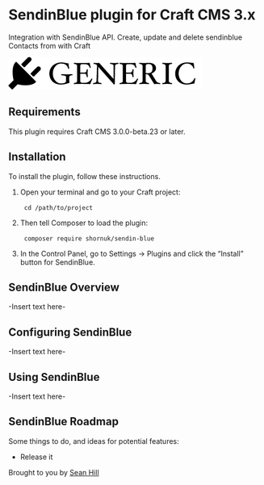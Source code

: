 # SendinBlue plugin for Craft CMS 3.x

Integration with SendinBlue API. Create, update and delete sendinblue Contacts from with Craft

![Screenshot](resources/img/plugin-logo.png)

## Requirements

This plugin requires Craft CMS 3.0.0-beta.23 or later.

## Installation

To install the plugin, follow these instructions.

1. Open your terminal and go to your Craft project:

        cd /path/to/project

2. Then tell Composer to load the plugin:

        composer require shornuk/sendin-blue

3. In the Control Panel, go to Settings → Plugins and click the “Install” button for SendinBlue.

## SendinBlue Overview

-Insert text here-

## Configuring SendinBlue

-Insert text here-

## Using SendinBlue

-Insert text here-

## SendinBlue Roadmap

Some things to do, and ideas for potential features:

* Release it

Brought to you by [Sean Hill](shorn.co.uk)
